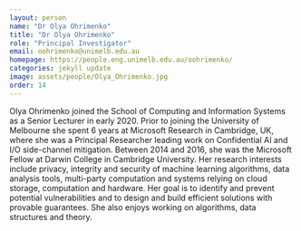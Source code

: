 ```yaml
---
layout: person
name: "Dr Olya Ohrimenko"
title: "Dr Olya Ohrimenko"
role: "Principal Investigator"
email: oohrimenko@unimelb.edu.au
homepage: https://people.eng.unimelb.edu.au/oohrimenko/
categories: jekyll update
image: assets/people/Olya_Ohrimenko.jpg
order: 14
---
```

Olya Ohrimenko joined the School of Computing and Information Systems as a Senior Lecturer in early 2020. Prior to joining the University of Melbourne she spent 6 years at Microsoft Research in Cambridge, UK, where she was a Principal Researcher leading work on Confidential AI and I/O side-channel mitigation. Between 2014 and 2016, she was the Microsoft Fellow at Darwin College in Cambridge University. Her research interests include privacy, integrity and security of machine learning algorithms, data analysis tools, multi-party computation and systems relying on cloud storage, computation and hardware. Her goal is to identify and prevent potential vulnerabilities and to design and build efficient solutions with provable guarantees. She also enjoys working on algorithms, data structures and theory.